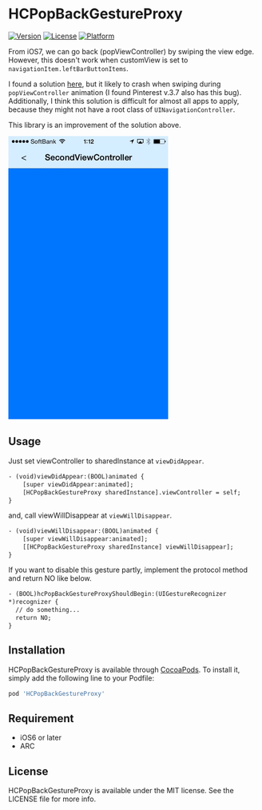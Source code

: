 # HCPopBackGestureProxy

[![Version](https://img.shields.io/cocoapods/v/HCPopBackGestureProxy.svg?style=flat)](http://cocoadocs.org/docsets/HCPopBackGestureProxy)
[![License](https://img.shields.io/cocoapods/l/HCPopBackGestureProxy.svg?style=flat)](http://cocoadocs.org/docsets/HCPopBackGestureProxy)
[![Platform](https://img.shields.io/cocoapods/p/HCPopBackGestureProxy.svg?style=flat)](http://cocoadocs.org/docsets/HCPopBackGestureProxy)

From iOS7, we can go back (popViewController) by swiping the view edge.
However, this doesn't work when customView is set to `navigationItem.leftBarButtonItems`.

I found a solution [here](http://keighl.com/post/ios7-interactive-pop-gesture-custom-back-button/), but it likely to crash when swiping during `popViewController` animation (I found Pinterest v.3.7 also has this bug).
Additionally, I think this solution is difficult for almost all apps to apply, because they might not have a root class of `UINavigationController`.

This library is an improvement of the solution above.

![Capture](./Example/Capture/capture.gif)

## Usage

Just set viewController to sharedInstance at `viewDidAppear`.

```obj-c
- (void)viewDidAppear:(BOOL)animated {
    [super viewDidAppear:animated];
    [HCPopBackGestureProxy sharedInstance].viewController = self;
}
```

and, call viewWillDisappear at `viewWillDisappear`.

```obj-c
- (void)viewWillDisappear:(BOOL)animated {
    [super viewWillDisappear:animated];
    [[HCPopBackGestureProxy sharedInstance] viewWillDisappear];
}
```

If you want to disable this gesture partly, implement the protocol method and return NO like below.

```
- (BOOL)hcPopBackGestureProxyShouldBegin:(UIGestureRecognizer *)recognizer {
  // do something...
  return NO;
}
```

## Installation

HCPopBackGestureProxy is available through [CocoaPods](http://cocoapods.org). To install
it, simply add the following line to your Podfile:

```ruby
pod 'HCPopBackGestureProxy'
```

## Requirement

- iOS6 or later
- ARC

## License

HCPopBackGestureProxy is available under the MIT license. See the LICENSE file for more info.
